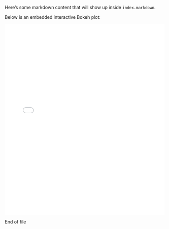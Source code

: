 Here’s some markdown content that will show up inside `index.markdown`.

Below is an embedded interactive Bokeh plot:

<iframe 
  src="/images/myplod.html" 
  width="100%" 
  height="600" 
  frameborder="0"
  scrolling="no">
</iframe>

End of file